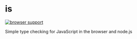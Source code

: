 is
==

[![browser support](https://ci.testling.com/matthewoates/is.png)](https://ci.testling.com/matthewoates/is)

Simple type checking for JavaScript in the browser and node.js
